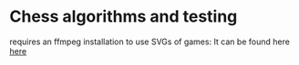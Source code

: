 # Chess algorithms and testing

requires an ffmpeg installation to use SVGs of games: It can be found here [here](https://www.ffmpeg.org)